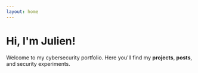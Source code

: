 ```yaml
---
layout: home
---
```


# Hi, I'm Julien! 

Welcome to my cybersecurity portfolio.
Here you'll find my **projects**, **posts**, and security experiments.

